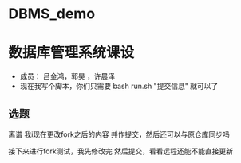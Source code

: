 # DBMS_demo
# 数据库管理系统课设
- 成员： 吕金鸿，郭昊 ，许晨泽
- 现在我写个脚本，你们只需要 bash run.sh "提交信息" 就可以了 



## 选题

离谱 我i现在更改fork之后的内容 并作提交，然后还可以与原仓库同步吗

接下来进行fork测试，我先修改完 然后提交，看看远程还能不能直接更新